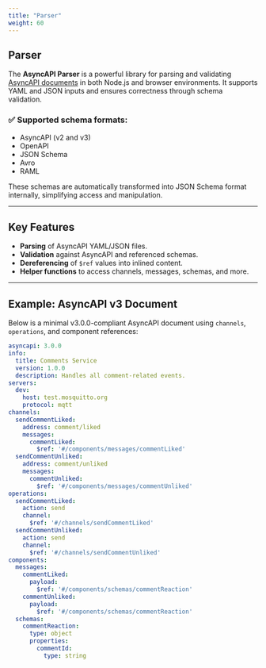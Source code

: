 ```yaml
---
title: "Parser"
weight: 60
---
```


## Parser

The **AsyncAPI Parser** is a powerful library for parsing and validating [AsyncAPI documents](asyncapi-document) in both Node.js and browser environments. It supports YAML and JSON inputs and ensures correctness through schema validation.

### ✅ Supported schema formats:

- AsyncAPI (v2 and v3)
- OpenAPI
- JSON Schema
- Avro
- RAML

These schemas are automatically transformed into JSON Schema format internally, simplifying access and manipulation.

---

## Key Features

- **Parsing** of AsyncAPI YAML/JSON files.
- **Validation** against AsyncAPI and referenced schemas.
- **Dereferencing** of `$ref` values into inlined content.
- **Helper functions** to access channels, messages, schemas, and more.

---

## Example: AsyncAPI v3 Document

Below is a minimal v3.0.0-compliant AsyncAPI document using `channels`, `operations`, and component references:

```yaml
asyncapi: 3.0.0
info:
  title: Comments Service
  version: 1.0.0
  description: Handles all comment-related events.
servers:
  dev:
    host: test.mosquitto.org
    protocol: mqtt
channels:
  sendCommentLiked:
    address: comment/liked
    messages:
      commentLiked:
        $ref: '#/components/messages/commentLiked'
  sendCommentUnliked:
    address: comment/unliked
    messages:
      commentUnliked:
        $ref: '#/components/messages/commentUnliked'
operations:
  sendCommentLiked:
    action: send
    channel:
      $ref: '#/channels/sendCommentLiked'
  sendCommentUnliked:
    action: send
    channel:
      $ref: '#/channels/sendCommentUnliked'
components:
  messages:
    commentLiked:
      payload:
        $ref: '#/components/schemas/commentReaction'
    commentUnliked:
      payload:
        $ref: '#/components/schemas/commentReaction'
  schemas:
    commentReaction:
      type: object
      properties:
        commentId:
          type: string
